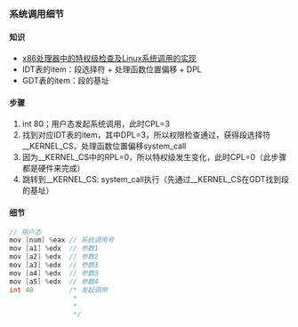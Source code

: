 ### 系统调用细节

#### 知识
* [x86处理器中的特权级检查及Linux系统调用的实现](http://m.blog.chinaunix.net/uid-25739055-id-4105876.html)
* IDT表的item：段选择符 + 处理函数位置偏移 + DPL
* GDT表的item：段的基址

#### 步骤
1. int 80；用户态发起系统调用，此时CPL=3
1. 找到对应IDT表的item，其中DPL=3，所以权限检查通过，获得段选择符__KERNEL_CS，处理函数位置偏移system_call
1. 因为__KERNEL_CS中的RPL=0，所以特权级发生变化，此时CPL=0（此步骤都是硬件来完成）
1. 跳转到\__KERNEL_CS: system_call执行（先通过\__KERNEL_CS在GDT找到段的基址）

#### 细节
```c
// 用户态
mov [num] %eax // 系统调用号
mov [a1] %edx  // 参数1
mov [a2] %edx  // 参数2
mov [a3] %edx  // 参数3
mov [a4] %edx  // 参数3
mov [a5] %edx  // 参数4
int 48         /* 发起调用
                * 
                * 
                */
```



